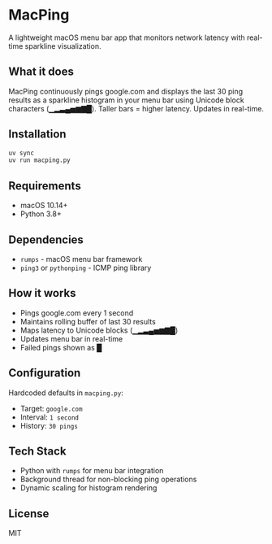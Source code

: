 # MacPing

A lightweight macOS menu bar app that monitors network latency with real-time sparkline visualization.

## What it does

MacPing continuously pings google.com and displays the last 30 ping results as a sparkline histogram in your menu bar using Unicode block characters (▁▂▃▄▅▆▇█). Taller bars = higher latency. Updates in real-time.

## Installation

```bash
uv sync
uv run macping.py
```

## Requirements

- macOS 10.14+
- Python 3.8+

## Dependencies

- `rumps` - macOS menu bar framework
- `ping3` or `pythonping` - ICMP ping library

## How it works

- Pings google.com every 1 second
- Maintains rolling buffer of last 30 results
- Maps latency to Unicode blocks (▁▂▃▄▅▆▇█)
- Updates menu bar in real-time
- Failed pings shown as █

## Configuration

Hardcoded defaults in `macping.py`:
- Target: `google.com`
- Interval: `1 second`
- History: `30 pings`

## Tech Stack

- Python with `rumps` for menu bar integration
- Background thread for non-blocking ping operations
- Dynamic scaling for histogram rendering

## License

MIT
